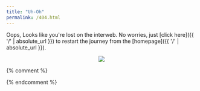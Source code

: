 ```yaml
---
title: "Uh-Oh"
permalink: /404.html
---
```


Oops, Looks like you're lost on the interweb. No worries, just [click here]({{ '/' | absolute_url }}) to restart the journey from the [homepage]({{ '/' | absolute_url }}).

<div align="center" id="gif"><img src="https://i.imgur.com/iUee7jJ.gif"></div>


{% comment %}
<!-- Generate random 404 image from giphy. Slowing down the page. -->
<!-- <script>
    var url = "https://api.giphy.com/v1/gifs/random?api_key=8010bf7bd4674de6bf6d215ee3990c5b&tag=404&rating=G"
    var r = new XMLHttpRequest();
    r.open('GET', url , true);
    r.onload = function() {
        if (r.status >= 200 && r.status < 400){
            var img_src = JSON.parse(r.responseText).data.image_url;
            console.log(img_src);
            document.getElementById("gif").innerHTML = "<img src='"+img_src+"'>";
        } else {
            console.log('API Error');
         }
    };
    r.send();
</script> -->
{% endcomment %}